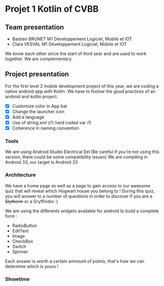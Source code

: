 # Projet 1 Kotlin of CVBB 

## Team presentation 
- Bastien BRUNET M1 Développement Logiciel, Mobile et IOT
- Clara VESVAL M1 Développement Logiciel, Mobile et IOT

We know each other since the start of third year and are used to work together.
We are complementary.

## Project presentation
For the first level 2 mobile development project of this year, we are coding a native android app with Kotlin.
We have to foolow the good practices of an android and kotlin project.
- [X] Customize color in App bar 
- [X] Change the launcher icon 
- [X] Add a language 
- [X] Use of string.xml (/!\ hard coded var /!) 
- [X] Coherence in naming convention

### Tools 
We are using Android Studio Electrical Eel (Be careful if you're not using this version, there could be some compatibility issues)
We are compiling in Android 33, our target is Android 33


### Architecture 
We have a home page as well as a page to gain access to our awesome quiz that will reveal which Hogwart house you belong to !
During this quiz, you will answer to a number of questions in order to discover if you are a ~~Slytherin~~ or a Gryffindor :)

We are using the differents widgets available for android to build a complete form :
- RadioButton
- EditText
- Image
- CheckBox
- Switch
- Spinner

Each answer is worth a certain amnount of points, that's how we can determine which is yours !

### Showtime



